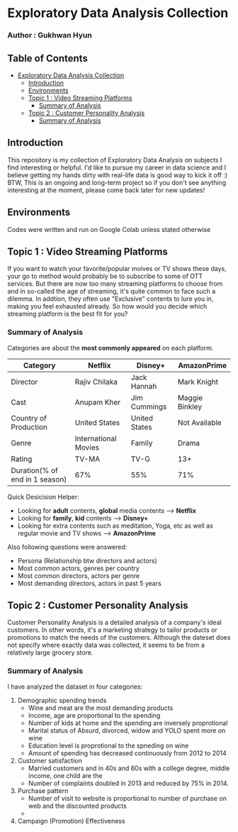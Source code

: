 # Exploratory Data Analysis Collection

### Author : Gukhwan Hyun

## Table of Contents
- [Exploratory Data Analysis Collection](#exploratory-data-analysis-collection)
  * [Introduction](#introduction)
  * [Environments](#environments)
  * [Topic 1 : Video Streaming Platforms](#Topic-1-:-Video-Streaming-Platforms)
    + [Summary of Analysis](#summary-of-analysis)
  * [Topic 2 : Customer Personality Analysis](#topic-1:-customer-personality-analysis)
    + [Summary of Analysis](#summary-of-analysis-1)

## Introduction
This repository is my collection of Exploratory Data Analysis on subjects I find interesting or helpful.
I'd like to pursue my career in data science and I believe getting my hands dirty with real-life data is good way to kick it off :)
BTW, This is an ongoing and long-term project so if you don't see anything interesting at the moment, please come back later for new updates!

## Environments
Codes were written and run on Google Colab unless stated otherwise

## Topic 1 : Video Streaming Platforms
If you want to watch your favorite/popular moives or TV shows these days, your go to method would probably be to subscribe to some of OTT services.
But there are now too many streaming platforms to choose from and in so-called the age of streaming, it's quite common to face such a dilemma.
In addtion, they often use "Exclusive" contents to lure you in, making you feel exhausted already. So how would you decide which streaming platform is the best fit for you?

### Summary of Analysis
Categories are about the **most commonly appeared** on each platform.

| Category  | Netflix  | Disney+  | AmazonPrime  |
|---|---|---|---|
|Director|Rajiv Chilaka|Jack Hannah|Mark Knight|
|Cast|Anupam Kher|Jim Cummings|Maggie Binkley|
|Country of Production|United States|United States|Not Available|
|Genre|International Movies|Family|Drama|
|Rating|TV-MA|TV-G|13+|
|Duration(% of end in 1 season)|67%|55%|71%|

Quick Desicision Helper:
  * Looking for **adult** contents, **global** media contents --> **Netflix**
  * Looking for **family**, **kid** contents --> **Disney+**
  * Looking for extra contents such as meditation, Yoga, etc as well as regular movie and TV shows --> **AmazonPrime**

Also following questions were answered:
  * Persona (Relationship btw directors and actors)
  * Most common actors, genres per country
  * Most common directors, actors per genre
  * Most demanding directors, actors in past 5 years 


## Topic 2 : Customer Personality Analysis
Customer Personality Analysis is a detailed analysis of a company's ideal customers. In other words, it's a marketing strategy to tailor products or promotions to match the needs of the customers. Although the dateset does not specify where exactly data was collected, it seems to be from a relatively large grocery store.

### Summary of Analysis
I have analyzed the dataset in four categories: 
  1. Demographic spending trends
      * Wine and meat are the most demanding products
      * Income, age are proportional to the spending
      * Number of kids at home and the spending are inversely proprotional 
      * Marital status of Absurd, divorced, widow and YOLO spent more on wine
      * Education level is proprotional to the spneding on wine
      * Amount of spending has decreased continuously from 2012 to 2014
  2. Customer satisfaction
      * Married customers and in 40s and 60s with a college degree, middle income, one child are the 
      * Number of complaints doubled in 2013 and reduced by 75% in 2014.
  3. Purchase pattern
      * Number of visit to website is proportional to number of purchase on web and the discounted products
      * 
  4. Campaign (Promotion) Effectiveness


